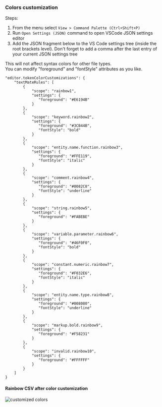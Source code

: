 ### Colors customization 
Steps:
1. From the menu select `View > Command Palette (Ctrl+Shift+P)`
2. Run `Open Settings (JSON)` command to open VSCode JSON settings editor
3. Add the JSON fragment below to the VS Code settings tree (inside the root brackets level). Don't forget to add a comma after the last entry of your current JSON settings tree

This will not affect syntax colors for other file types.  
You can modify "foreground" and "fontStyle" attributes as you like.  

```
"editor.tokenColorCustomizations": {
    "textMateRules": [
        {
            "scope": "rainbow1",
            "settings": {
               "foreground": "#E6194B"
            }
        },
        {
            "scope": "keyword.rainbow2",
            "settings": {
               "foreground": "#3CB44B",
               "fontStyle": "bold"
            }
        },
        {
            "scope": "entity.name.function.rainbow3",
            "settings": {
               "foreground": "#FFE119",
               "fontStyle": "italic"
            }
        },
        {
            "scope": "comment.rainbow4",
            "settings": {
               "foreground": "#0082C8",
               "fontStyle": "underline"
            }
        },
        {
            "scope": "string.rainbow5",
            "settings": {
               "foreground": "#FABEBE"
            }
        },
        {
            "scope": "variable.parameter.rainbow6",
            "settings": {
               "foreground": "#46F0F0",
               "fontStyle": "bold"
            }
        },
        {
            "scope": "constant.numeric.rainbow7",
            "settings": {
               "foreground": "#F032E6",
               "fontStyle": "italic"
            }
        },
        {
            "scope": "entity.name.type.rainbow8",
            "settings": {
               "foreground": "#008080",
               "fontStyle": "underline"
            }
        },
        {
            "scope": "markup.bold.rainbow9",
            "settings": {
               "foreground": "#F58231"
            }
        },
        {
            "scope": "invalid.rainbow10",
            "settings": {
               "foreground": "#FFFFFF"
            }
        }
    ]
}
```

#### Rainbow CSV after color customization

![customized colors](https://i.imgur.com/45EJJv4.png)
